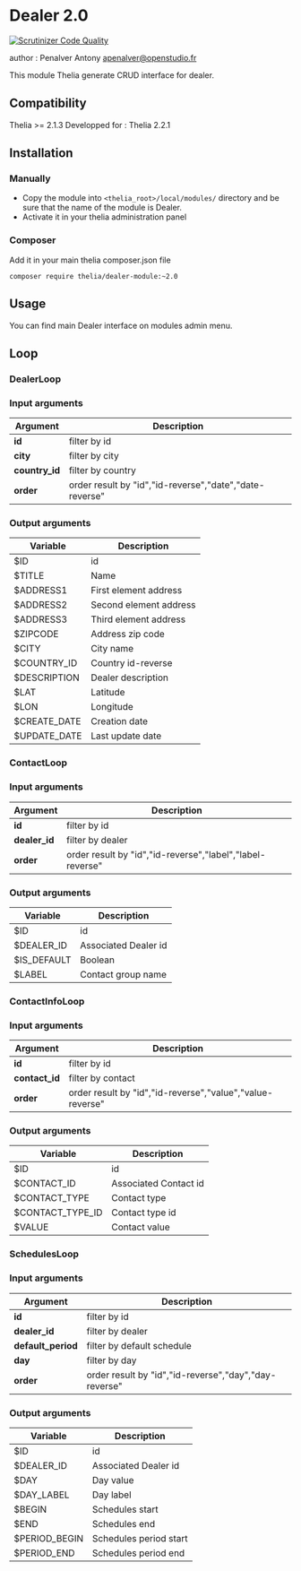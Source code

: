 # Dealer 2.0

[![Scrutinizer Code Quality](https://scrutinizer-ci.com/g/thelia-modules/Dealer/badges/quality-score.png?b=master)](https://scrutinizer-ci.com/g/thelia-modules/Dealer/?branch=master)

author : Penalver Antony <apenalver@openstudio.fr>

This module Thelia generate CRUD interface for dealer.

## Compatibility

Thelia >= 2.1.3
Developped for : Thelia 2.2.1

## Installation

### Manually

* Copy the module into ```<thelia_root>/local/modules/``` directory and be sure that the name of the module is Dealer.
* Activate it in your thelia administration panel

### Composer

Add it in your main thelia composer.json file

```
composer require thelia/dealer-module:~2.0
```

## Usage

You can find main Dealer interface on modules admin menu.

## Loop

### DealerLoop

### Input arguments

|Argument           |Description                                                |
|---                |---                                                        |
|**id**             | filter by id                                              |
|**city**           | filter by city                                            |
|**country_id**     | filter by country                                         |
|**order**          | order result by "id","id-reverse","date","date-reverse"	|


### Output arguments

|Variable       |Description                |
|---            |---                        |
|$ID            | id                        |
|$TITLE      	| Name 			            |
|$ADDRESS1      | First element address     |
|$ADDRESS2      | Second element address    |
|$ADDRESS3      | Third element address  	|
|$ZIPCODE       | Address zip code          |
|$CITY          | City name                 |
|$COUNTRY_ID    | Country id-reverse        |
|$DESCRIPTION   | Dealer description        |
|$LAT   		| Latitude                  |
|$LON 		 	| Longitude                 |
|$CREATE_DATE	| Creation date             |
|$UPDATE_DATE	| Last update date          |

### ContactLoop

### Input arguments

|Argument           |Description                                                |
|---                |---                                                        |
|**id**             | filter by id                                              |
|**dealer_id**      | filter by dealer                                          |
|**order**          | order result by "id","id-reverse","label","label-reverse"	|


### Output arguments

|Variable       |Description                |
|---            |---                        |
|$ID            | id                        |
|$DEALER_ID    	| Associated Dealer id      |
|$IS_DEFAULT    | Boolean					|
|$LABEL     	| Contact group name 	    |

### ContactInfoLoop

### Input arguments

|Argument           |Description                                                |
|---                |---                                                        |
|**id**             | filter by id                                              |
|**contact_id**     | filter by contact                                         |
|**order**          | order result by "id","id-reverse","value","value-reverse"	|


### Output arguments

|Variable       	|Description                |
|---            	|---                        |
|$ID            	| id                        |
|$CONTACT_ID    	| Associated Contact id     |
|$CONTACT_TYPE   	| Contact type 				|
|$CONTACT_TYPE_ID   | Contact type id 			|
|$VALUE     		| Contact value 	 	    |

### SchedulesLoop

### Input arguments

|Argument           |Description                                                |
|---                |---                                                        |
|**id**             | filter by id                                              |
|**dealer_id**      | filter by dealer                                          |
|**default_period** | filter by default schedule                                |
|**day** 			| filter by day 		                                    |
|**order**          | order result by "id","id-reverse","day","day-reverse"		|


### Output arguments

|Variable       	|Description                |
|---            	|---                        |
|$ID            	| id                        |
|$DEALER_ID    		| Associated Dealer id      |
|$DAY    			| Day value     			|
|$DAY_LABEL   		| Day label					|
|$BEGIN 			| Schedules start 			|
|$END    			| Schedules end 	 	    |
|$PERIOD_BEGIN 		| Schedules period start	|
|$PERIOD_END    	| Schedules period end		|
